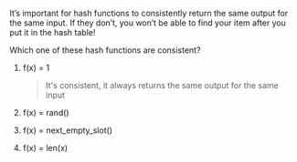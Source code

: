 It’s important for hash functions to consistently return the same output for the same input. If they don’t, you won’t be able to find your item 
after you put it in the hash table!

Which one of these hash functions are consistent?

1. f(x) = 1

    > It's consistent, it always returns the same output for the same input

2. f(x) = rand()

    >

3. f(x) = next_empty_slot()

    >

4. f(x) = len(x)

    >

